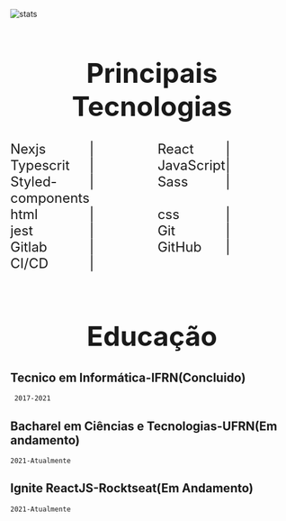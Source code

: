 ![stats](https://github-readme-stats.vercel.app/api?username=carlos0406&show_icons=true&theme=dracula&include_all_commits=true&count_private=true)

<h1 style="font-size:3rem; text-align:center" > Principais Tecnologias  </h1>

<div>
  <div style="display:grid;  grid-template-columns: repeat(4, 1fr); font-size:1.5rem">
    <span>Nexjs</span> |
    <span>React</span>|
    <span>Typescrit</span>|
    <span>JavaScript</span>|
    <span>Styled-components</span>|
    <span>Sass</span>|
    <span>html</span>|
    <span>css</span>|
    <span>jest</span>|
    <span>Git</span>|
    <span>Gitlab</span>|
    <span>GitHub</span>|
    <span>CI/CD</span>|
  </div>
<img src="https://img.shields.io/badge/next.js-000000?style=for-the-badge&logo=nextdotjs&logoColor=white" alt=""/>
<img src="https://img.shields.io/badge/React-20232A?style=for-the-badge&logo=react&logoColor=61DAFB" alt=""/>
<img src="https://img.shields.io/badge/TypeScript-007ACC?style=for-the-badge&logo=typescript&logoColor=white" alt="">
<img src="https://img.shields.io/badge/JavaScript-323330?style=for-the-badge&logo=javascript&logoColor=F7DF1E" alt="">
<img src="https://img.shields.io/badge/styled--components-DB7093?style=for-the-badge&logo=styled-components&logoColor=white" alt="">
<img src="https://img.shields.io/badge/Chakra--UI-319795?style=for-the-badge&logo=chakra-ui&logoColor=white" alt="">
<img src="https://img.shields.io/badge/Sass-CC6699?style=for-the-badge&logo=sass&logoColor=white" alt="">
<img src="https://img.shields.io/badge/HTML5-E34F26?style=for-the-badge&logo=html5&logoColor=white" alt="">
<img src="https://img.shields.io/badge/CSS-239120?&style=for-the-badge&logo=css3&logoColor=white" alt="">
<img src="https://img.shields.io/badge/Git-F05032?style=for-the-badge&logo=git&logoColor=white" alt="">
<img src="https://img.shields.io/badge/GitLab-330F63?style=for-the-badge&logo=gitlab&logoColor=white" alt="">
<img src="https://img.shields.io/badge/GitHub-100000?style=for-the-badge&logo=github&logoColor=white" alt="">
<img src="https://img.shields.io/badge/npm-CB3837?style=for-the-badge&logo=npm&logoColor=white" alt="">
<img src="https://img.shields.io/badge/Yarn-2C8EBB?style=for-the-badge&logo=yarn&logoColor=white" alt="">
<img src="https://img.shields.io/badge/Jest-C21325?style=for-the-badge&logo=jest&logoColor=white" alt="">
<img src="https://img.shields.io/badge/Express.js-000000?style=for-the-badge&logo=express&logoColor=white" alt="">
<img src="https://img.shields.io/badge/firebase-ffca28?style=for-the-badge&logo=firebase&logoColor=black" alt="">
<img src="https://img.shields.io/badge/Jest-C21325?style=for-the-badge&logo=jest&logoColor=white" alt="">
</div>
<h1 style="font-size:3rem; text-align:center" > Educação  </h1>

## Tecnico em Informática-IFRN(Concluido)

     2017-2021

## Bacharel em Ciências e Tecnologias-UFRN(Em andamento)

    2021-Atualmente

## Ignite ReactJS-Rocktseat(Em Andamento)

    2021-Atualmente
